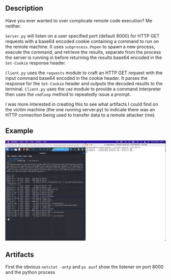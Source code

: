 Description
-----------

Have you ever wanted to over complicate remote code execution? Me neither.  

`Server.py` will listen on a user specified port (default 8000) for HTTP GET requests with a base64 encoded cookie containing a command to run on the remote machine. It uses `subprocess.Popen` to spawn a new process, execute the command, and retrieve the results, separate from the process the server is running in before returning the results base64 encoded in the `Set-Cookie` response header.  

`Client.py` uses the `requests` module to craft an HTTP GET request with the input command base64 encoded in the cookie header. It parses the response for the `Set-Cookie` header and outputs the decoded results to the terminal. `Client.py` uses the `cmd` module to provide a command interpreter then uses the `cmdloop` method to repeatedly issue a prompt.

I was more interested in creating this to see what artifacts I could find on the victim machine (the one running server.py) to indicate there was an HTTP connection being used to transfer data to a remote attacker (me).

Example
-------
<img src="images/example.png">

Artifacts
---------
First the obvious
`netstat -antp` and `ps auxf` show the listener on port 8000 and the python process

